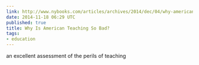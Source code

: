 ```yaml
---
link: http://www.nybooks.com/articles/archives/2014/dec/04/why-american-teaching-so-bad/
date: 2014-11-18 06:29 UTC
published: true
title: Why Is American Teaching So Bad?
tags:
- education
---
```


an excellent assessment of the perils of teaching
